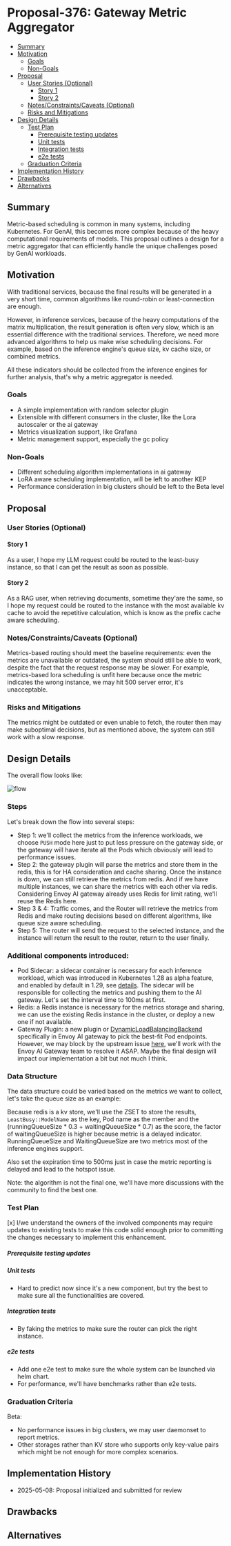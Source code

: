 # Proposal-376: Gateway Metric Aggregator

<!--
This is the title of your Proposal. Keep it short, simple, and descriptive. A good
title can help communicate what the Proposal is and should be considered as part of
any review.
-->

<!--
A table of contents is helpful for quickly jumping to sections of a Proposal and for
highlighting any additional information provided beyond the standard Proposal
template.

Ensure the TOC is wrapped with
  <code>&lt;!-- toc --&rt;&lt;!-- /toc --&rt;</code>
tags, and then generate with `hack/update-toc.sh`.
-->

<!-- toc -->
- [Summary](#summary)
- [Motivation](#motivation)
  - [Goals](#goals)
  - [Non-Goals](#non-goals)
- [Proposal](#proposal)
  - [User Stories (Optional)](#user-stories-optional)
    - [Story 1](#story-1)
    - [Story 2](#story-2)
  - [Notes/Constraints/Caveats (Optional)](#notesconstraintscaveats-optional)
  - [Risks and Mitigations](#risks-and-mitigations)
- [Design Details](#design-details)
  - [Test Plan](#test-plan)
      - [Prerequisite testing updates](#prerequisite-testing-updates)
      - [Unit tests](#unit-tests)
      - [Integration tests](#integration-tests)
      - [e2e tests](#e2e-tests)
  - [Graduation Criteria](#graduation-criteria)
- [Implementation History](#implementation-history)
- [Drawbacks](#drawbacks)
- [Alternatives](#alternatives)
<!-- /toc -->

## Summary

<!--
This section is incredibly important for producing high-quality, user-focused
documentation such as release notes or a development roadmap. It should be
possible to collect this information before implementation begins, in order to
avoid requiring implementors to split their attention between writing release
notes and implementing the feature itself. Proposal editors and SIG Docs
should help to ensure that the tone and content of the `Summary` section is
useful for a wide audience.

A good summary is probably at least a paragraph in length.

Both in this section and below, follow the guidelines of the [documentation
style guide]. In particular, wrap lines to a reasonable length, to make it
easier for reviewers to cite specific portions, and to minimize diff churn on
updates.

-->

Metric-based scheduling is common in many systems, including Kubernetes. For GenAI, this becomes more complex because of the heavy computational requirements of models. This proposal outlines a design for a metric aggregator that can efficiently handle the unique challenges posed by GenAI workloads.

## Motivation

<!--
This section is for explicitly listing the motivation, goals, and non-goals of
this Proposal.  Describe why the change is important and the benefits to users. The
motivation section can optionally provide links to [experience reports] to
demonstrate the interest in a Proposal within the wider InftyAI community.

[experience reports]: https://github.com/golang/go/wiki/ExperienceReports
-->

With traditional services, because the final results will be generated in a very short time, common algorithms like round-robin or least-connection are enough.

However, in inference services, because of the heavy computations of the matrix multiplication, the result generation is often very slow, which is an essential difference with the traditional services. Therefore, we need more advanced algorithms to help us make wise scheduling decisions. For example, based on the inference engine's queue size, kv cache size, or combined metrics.

All these indicators should be collected from the inference engines for further analysis, that's why a metric aggregator is needed.

### Goals

<!--
List the specific goals of the Proposal. What is it trying to achieve? How will we
know that this has succeeded?
-->

- A simple implementation with random selector plugin
- Extensible with different consumers in the cluster, like the Lora autoscaler or the ai gateway
- Metrics visualization support, like Grafana
- Metric management support, especially the gc policy

### Non-Goals

<!--
What is out of scope for this Proposal? Listing non-goals helps to focus discussion
and make progress.
-->

- Different scheduling algorithm implementations in ai gateway
- LoRA aware scheduling implementation, will be left to another KEP
- Performance consideration in big clusters should be left to the Beta level

## Proposal

<!--
This is where we get down to the specifics of what the proposal actually is.
This should have enough detail that reviewers can understand exactly what
you're proposing, but should not include things like API designs or
implementation. What is the desired outcome and how do we measure success?.
The "Design Details" section below is for the real
nitty-gritty.
-->

### User Stories (Optional)

<!--
Detail the things that people will be able to do if this Proposal is implemented.
Include as much detail as possible so that people can understand the "how" of
the system. The goal here is to make this feel real for users without getting
bogged down.
-->

#### Story 1

As a user, I hope my LLM request could be routed to the least-busy instance, so that I can get the result as soon as possible.

#### Story 2

As a RAG user, when retrieving documents, sometime they'are the same, so I hope my request could be routed to the instance with the most available kv cache to avoid the repetitive calculation, which is know as the prefix cache aware scheduling.

### Notes/Constraints/Caveats (Optional)

<!--
What are the caveats to the proposal?
What are some important details that didn't come across above?
Go in to as much detail as necessary here.
This might be a good place to talk about core concepts and how they relate.
-->

Metrics-based routing should meet the baseline requirements: even the metrics are unavailable or outdated, the system should still be able to work, despite the fact that the request response may be slower. For example, metrics-based lora scheduling is unfit here because once the metric indicates the wrong instance, we may hit 500 server error, it's unacceptable.

### Risks and Mitigations

<!--
What are the risks of this proposal, and how do we mitigate? Think broadly.
For example, consider both security and how this will impact the larger
InftyAI ecosystem.

How will security be reviewed, and by whom?

How will UX be reviewed, and by whom?

Consider including folks who also work outside the SIG or subproject.
-->

The metrics might be outdated or even unable to fetch, the router then may make suboptimal decisions, but as mentioned above, the system can still work with a slow response.

## Design Details

<!--
This section should contain enough information that the specifics of your
change are understandable. This may include API specs (though not always
required) or even code snippets. If there's any ambiguity about HOW your
proposal will be implemented, this is the place to discuss them.
-->

The overall flow looks like:

![flow](./flow.png)


### Steps

Let's break down the flow into several steps:

- Step 1: we'll collect the metrics from the inference workloads, we choose `PUSH` mode here just to put less pressure on the gateway side, or the gateway will have iterate all the Pods which obviously will lead to performance issues.
- Step 2: the gateway plugin will parse the metrics and store them in the redis, this is for HA consideration and cache sharing. Once the instance is down, we can still retrieve the metrics from redis. And if we have multiple instances, we can share the metrics with each other via redis. Considering Envoy AI gateway already uses Redis for limit rating, we'll reuse the Redis here.
- Step 3 & 4: Traffic comes, and the Router will retrieve the metrics from Redis and make routing decisions based on different algorithms, like queue size aware scheduling.
- Step 5: The router will send the request to the selected instance, and the instance will return the result to the router, return to the user finally.


### Additional components introduced:

- Pod Sidecar: a sidecar container is necessary for each inference workload, which was introduced in Kubernetes 1.28 as alpha feature, and enabled by default in 1.29, see [details](https://kubernetes.io/blog/2023/08/25/native-sidecar-containers/). The sidecar will be responsible for collecting the metrics and pushing them to the AI gateway. Let's set the interval time to 100ms at first.
- Redis: a Redis instance is necessary for the metrics storage and sharing, we can use the existing Redis instance in the cluster, or deploy a new one if not available.
- Gateway Plugin: a new plugin or [DynamicLoadBalancingBackend](https://github.com/envoyproxy/ai-gateway/blob/be2b479b04bc7a219b0c8239143bfbabebdcd615/filterapi/filterconfig.go#L199-L208) specifically in Envoy AI gateway to pick the best-fit Pod endpoints. However, we may block by the upstream issue [here](https://github.com/envoyproxy/ai-gateway/issues/604), we'll work with the Envoy AI Gateway team to resolve it ASAP. Maybe the final design will impact our implementation a bit but not much I think.

### Data Structure

The data structure could be varied based on the metrics we want to collect, let's take the queue size as an example:

Because redis is a kv store, we'll use the ZSET to store the results, `LeastBusy::ModelName` as the key, Pod name as the member and the (runningQueueSize * 0.3 + waitingQueueSize * 0.7) as the score, the factor of waitingQueueSize is higher because metric is a delayed indicator. RunningQueueSize and WaitingQueueSize are two metrics most of the inference engines support.

Also set the expiration time to 500ms just in case the metric reporting is delayed and lead to the hotspot issue.

Note: the algorithm is not the final one, we'll have more discussions with the community to find the best one.

### Test Plan

<!--
**Note:** *Not required until targeted at a release.*
The goal is to ensure that we don't accept enhancements with inadequate testing.

All code is expected to have adequate tests (eventually with coverage
expectations).

[testing-guidelines]: https://git.k8s.io/community/contributors/devel/sig-testing/testing.md
-->

[x] I/we understand the owners of the involved components may require updates to
existing tests to make this code solid enough prior to committing the changes necessary
to implement this enhancement.

##### Prerequisite testing updates

<!--
Based on reviewers feedback describe what additional tests need to be added prior
implementing this enhancement to ensure the enhancements have also solid foundations.
-->

##### Unit tests

<!--
In principle every added code should have complete unit test coverage, so providing
the exact set of tests will not bring additional value.
However, if complete unit test coverage is not possible, explain the reason of it
together with explanation why this is acceptable.
-->

<!--
Additionally, for Alpha try to enumerate the core package you will be touching
to implement this enhancement and provide the current unit coverage for those
in the form of:
- <package>: <date> - <current test coverage>

This can inform certain test coverage improvements that we want to do before
extending the production code to implement this enhancement.
-->

- Hard to predict now since it's a new component, but try the best to make sure all the functionalities are covered.

##### Integration tests

<!--
Integration tests allow control of the configuration parameters used to start the binaries under test.
This is different from e2e tests which do not allow configuration of parameters.
Doing this allows testing non-default options and multiple different and potentially conflicting command line options.
-->

<!--
This question should be filled when targeting a release.
For Alpha, describe what tests will be added to ensure proper quality of the enhancement.

For Beta and GA, add links to added tests together with links to k8s-triage for those tests:
https://storage.googleapis.com/k8s-triage/index.html
-->

- By faking the metrics to make sure the router can pick the right instance.

##### e2e tests

<!--
This question should be filled when targeting a release.
For Alpha, describe what tests will be added to ensure proper quality of the enhancement.

For Beta and GA, add links to added tests together with links to k8s-triage for those tests:
https://storage.googleapis.com/k8s-triage/index.html

We expect no non-infra related flakes in the last month as a GA graduation criteria.
-->

- Add one e2e test to make sure the whole system can be launched via helm chart.
- For performance, we'll have benchmarks rather than e2e tests.

### Graduation Criteria

<!--

Clearly define what it means for the feature to be implemented and
considered stable.

If the feature you are introducing has high complexity, consider adding graduation
milestones with these graduation criteria:
- [Maturity levels (`alpha`, `beta`, `stable`)][maturity-levels]
- [Feature gate][feature gate] lifecycle
- [Deprecation policy][deprecation-policy]

[feature gate]: https://git.k8s.io/community/contributors/devel/sig-architecture/feature-gates.md
[maturity-levels]: https://git.k8s.io/community/contributors/devel/sig-architecture/api_changes.md#alpha-beta-and-stable-versions
[deprecation-policy]: https://kubernetes.io/docs/reference/using-api/deprecation-policy/
-->

Beta:

- No performance issues in big clusters, we may user daemonset to report metrics.
- Other storages rather than KV store who supports only key-value pairs which might be not enough for more complex scenarios.

## Implementation History

<!--
Major milestones in the lifecycle of a Proposal should be tracked in this section.
Major milestones might include:
- the `Summary` and `Motivation` sections being merged, signaling SIG acceptance
- the `Proposal` section being merged, signaling agreement on a proposed design
- the date implementation started
- the first llmaz release where an initial version of the Proposal was available
- the version of llmaz where the Proposal graduated to general availability
- when the Proposal was retired or superseded
-->

- 2025-05-08: Proposal initialized and submitted for review

## Drawbacks

<!--
Why should this Proposal _not_ be implemented?
-->

## Alternatives

<!--
What other approaches did you consider, and why did you rule them out? These do
not need to be as detailed as the proposal, but should include enough
information to express the idea and why it was not acceptable.
-->
